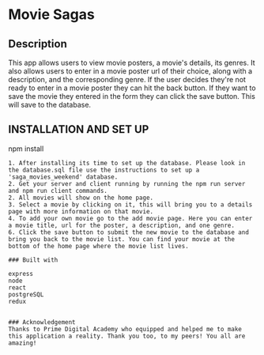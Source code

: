 # Movie Sagas

## Description

This app allows users to view movie posters, a movie's details, its genres. It also allows users to enter in a movie poster url of their choice, along with a description, and the corresponding genre. If the user decides they're not ready to enter in a movie poster they can hit the back button. If they want to save the movie they entered in the form they can click the save button. This will save to the database.

## INSTALLATION AND SET UP
npm install
```
1. After installing its time to set up the database. Please look in the database.sql file use the instructions to set up a 'saga_movies_weekend' database.
2. Get your server and client running by running the npm run server and npm run client commands.
2. All movies will show on the home page.
3. Select a movie by clicking on it, this will bring you to a details page with more information on that movie.
4. To add your own movie go to the add movie page. Here you can enter a movie title, url for the poster, a description, and one genre.
6. Click the save button to submit the new movie to the database and bring you back to the movie list. You can find your movie at the bottom of the home page where the movie list lives.

### Built with

express
node
react
postgreSQL
redux


### Acknowledgement
Thanks to Prime Digital Academy who equipped and helped me to make this application a reality. Thank you too, to my peers! You all are amazing! 

